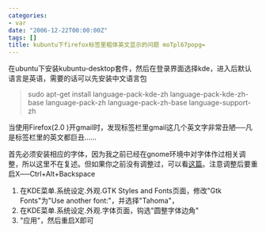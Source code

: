 ```yaml
---
categories:
- var
date: "2006-12-22T00:00:00Z"
tags: []
title: kubuntu下firefox标签里粗体英文显示的问题 moTpl67popg=
---
```


在ubuntu下安装kubuntu-desktop套件，然后在登录界面选择kde，进入后默认语言是英语，需要的话可以先安装中文语言包
>sudo apt-get install language-pack-kde-zh language-pack-kde-zh-base language-pack-zh language-pack-zh-base language-support-zh

当使用Firefox(2.0 )开gmail时，发现标签栏里gmail这几个英文字非常丑陋──凡是标签栏里的英文都巨丑……

首先必须安装相应的字体，因为我之前已经在gnome环境中对字体作过相关调整，所以这里不在复述。但如果你之前没有调整过，可以看<a href="http://s5unty.blogspot.com/2006/12/ubuntusimsun_12.html">这篇</a>。注意调整后要重启X──Ctrl+Alt+Backspace

1. 在KDE菜单.系统设定.外观.GTK Styles and Fonts页面，修改"Gtk Fonts"为"Use another font:"，并选择"Tahoma"，
2. 在KDE菜单.系统设定.外观.字体页面，钩选"圆整字体边角"
3. "应用"，然后重启X即可
